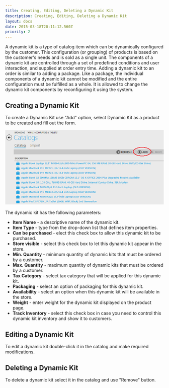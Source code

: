 ```yaml
---
title: Creating, Editing, Deleting a Dynamic Kit
description: Creating, Editing, Deleting a Dynamic Kit
layout: docs
date: 2015-03-18T20:11:12.560Z
priority: 2
---
```

A dynamic kit is a type of catalog item which can be dynamically configured by the customer. This configuration (or grouping) of products is based on the customer's needs and is sold as a single unit. The components of a dynamic kit are controlled through a set of predefined conditions and user interaction, and supplied at order entry time. Adding a dynamic kit to an order is similar to adding a package. Like a package, the individual components of a dynamic kit cannot be modified and the entire configuration must be fulfilled as a whole. It is allowed to change the dynamic kit components by reconfiguring it using the system.

## Creating a Dynamic Kit

To create a Dynamic Kit use "Add" option, select Dynamic Kit as a product to be created and fill out the form.

<img src="../../../../assets/images/docs/038-bundle-add-button.PNG" />

The dynamic kit has the following parameters:

* **Item Name** - a descriptive name of the dynamic kit.
* **Item Type** - type from the drop-down list that defines item properties.
* **Can be purchased** - elect this check box to allow this dynamic kit to be purchased.
* **Store visible** - select this check box to let this dynamic kit appear in the store.
* **Min. Quantity** - minimum quantity of dynamic kits that must be ordered by a customer.
* **Max. Quantity** - maximum quantity of dynamic kits that must be ordered by a customer.
* **Tax Category** - select tax category that will be applied for this dynamic kit.
* **Packaging** - select an option of packaging for this dynamic kit.
* **Availability** - select an option when this dynamic kit will be available in the store.
* **Weight** - enter weight for the dynamic kit displayed on the product page.
* **Track Inventory** - select this check box in case you need to control this dynamic kit inventory and show it to customers.

## Editing a Dynamic Kit

To edit a dynamic kit double-click it in the catalog and make required modifications.

## Deleting a Dynamic Kit

To delete a dynamic kit select it in the catalog and use "Remove" button.